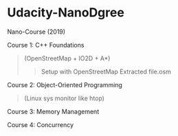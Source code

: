 # Udacity-NanoDgree

Nano-Course (2019)


Course 1: C++ Foundations
>(OpenStreetMap + IO2D + A*)
>>Setup with OpenStreetMap Extracted file.osm


Course 2: Object-Oriented Programming
>(Linux sys monitor like htop)


Course 3: Memory Management


Course 4: Concurrency
